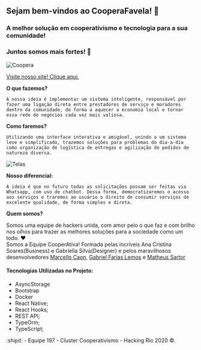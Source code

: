 ## Sejam bem-vindos ao CooperaFavela! :construction_worker:
### A melhor solução em cooperativismo e tecnologia para a sua comunidade!
### Juntos somos mais fortes! :muscle:

![Coopera](https://i.ibb.co/F6wWhK7/IMG-20201011-WA0024.jpg)  

[Visite nosso site! Clique aqui.](https://gablemos.github.io/coopera-favela-page)  

**O que fazemos?**  
  
    A nossa ideia é implementar um sistema inteligente, responsável por fazer uma ligação direta entre prestadores de serviço e moradores dentro da comunidade, de forma a aquecer a economia local e tornar essa rede de negócios cada vez mais valiosa.
    

**Como faremos?**  
  
    Utilizando uma interface interativa e amigável, unindo a um sistema leve e simplificado, trazemos soluções para problemas do dia-a-dia como organização de logística de entregas e agilização de pedidos de natureza diversa.
    
![Telas](https://i.ibb.co/4MZ9s9W/IMG-20201011-WA0010.jpg)  


**Nosso diferencial:**  
  
    A ideia é que no futuro todas as solicitações possam ser feitas via Whatsapp, com uso de chatbot. Dessa forma, democratizaremos o acesso aos serviços e traremos ao usuário o direito de consumir serviços de excelente qualidade, de forma simples e direta.  

**Quem somos?**  
  
Somos uma equipe de hackers unida, com amor pelo o que faz e com brilho nos olhos para trazer as melhores soluções para a sociedade como um todo. :heart:  
Somos a Equipe CooperAtiva! Formada pelas incríveis Ana Cristina Soares(Business) e Gabriella Silva(Designer) e pelos maravilhosos desenvolvedores [Marcello Caon](https://github.com/mcaon/), [Gabriel Farias Lemos](https://github.com/gablemos/) e [Matheus Sartor](https://github.com/Devsart) 


#### Tecnologias Utilizadas no Projeto:

- AsyncStorage
- Bootstrap
- Docker
- React Native;
- React Hooks;
- REST API;
- TypeOrm;
- TypeScript;

:shipit: - Equipe 197 - Cluster Cooperativismo - Hacking Rio 2020 ©.